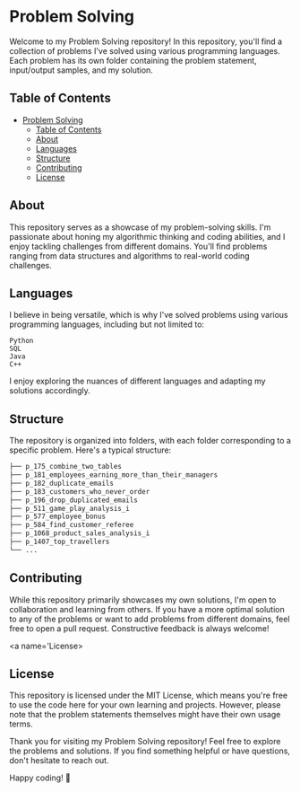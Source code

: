 # Problem Solving

Welcome to my Problem Solving repository! In this repository, you'll find a collection of problems I've solved using various programming languages. Each problem has its own folder containing the problem statement, input/output samples, and my solution.

## Table of Contents
- [Problem Solving](#problem-solving)
  - [Table of Contents](#table-of-contents)
  - [About](#about)
  - [Languages](#languages)
  - [Structure](#structure)
  - [Contributing](#contributing)
  - [License](#license)
  
<a name="about"></a>
## About
This repository serves as a showcase of my problem-solving skills. I'm passionate about honing my algorithmic thinking and coding abilities, and I enjoy tackling challenges from different domains. You'll find problems ranging from data structures and algorithms to real-world coding challenges.

<a name="Languages"></a>
## Languages
I believe in being versatile, which is why I've solved problems using various programming languages, including but not limited to:

    Python
    SQL
    Java
    C++

I enjoy exploring the nuances of different languages and adapting my solutions accordingly.

<a name='Structure'></a>
## Structure
The repository is organized into folders, with each folder corresponding to a specific problem. Here's a typical structure:

```bash
├── p_175_combine_two_tables
├── p_181_employees_earning_more_than_their_managers
├── p_182_duplicate_emails
├── p_183_customers_who_never_order
├── p_196_drop_duplicated_emails
├── p_511_game_play_analysis_i
├── p_577_employee_bonus
├── p_584_find_customer_referee
├── p_1068_product_sales_analysis_i
├── p_1407_top_travellers
└── ...
```

<a name="Contributing"></a>
## Contributing
While this repository primarily showcases my own solutions, I'm open to collaboration and learning from others. If you have a more optimal solution to any of the problems or want to add problems from different domains, feel free to open a pull request. Constructive feedback is always welcome!

<a name='License></a>
## License
This repository is licensed under the MIT License, which means you're free to use the code here for your own learning and projects. However, please note that the problem statements themselves might have their own usage terms.

Thank you for visiting my Problem Solving repository! Feel free to explore the problems and solutions. If you find something helpful or have questions, don't hesitate to reach out.

Happy coding! 🚀
